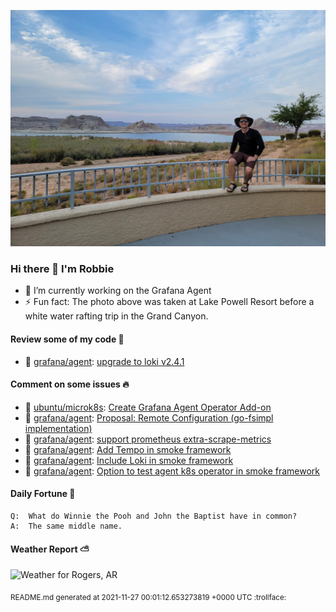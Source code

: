 
![Photo of Robbie Lankford](https://github.com/rlankfo/rlankfo/blob/main/20210812_183004_Robbie_Lankford-Medium.jpg?raw=true)

### Hi there 👋 I'm Robbie
- 🔭 I’m currently working on the Grafana Agent
- ⚡ Fun fact: The photo above was taken at Lake Powell Resort before a white water rafting trip in the Grand Canyon.

#### Review some of my code :eyes:
* :metal: [grafana/agent](https://github.com/grafana/agent): [upgrade to loki v2.4.1](https://github.com/grafana/agent/pull/1102)

#### Comment on some issues :fire:
* :call_me_hand: [ubuntu/microk8s](https://github.com/ubuntu/microk8s): [Create Grafana Agent Operator Add-on](https://github.com/ubuntu/microk8s/issues/2743)
* :call_me_hand: [grafana/agent](https://github.com/grafana/agent): [Proposal: Remote Configuration (go-fsimpl implementation)](https://github.com/grafana/agent/issues/1121)
* :call_me_hand: [grafana/agent](https://github.com/grafana/agent): [support prometheus extra-scrape-metrics](https://github.com/grafana/agent/issues/1073)
* :call_me_hand: [grafana/agent](https://github.com/grafana/agent): [Add Tempo in smoke framework](https://github.com/grafana/agent/issues/1072)
* :call_me_hand: [grafana/agent](https://github.com/grafana/agent): [Include Loki in smoke framework](https://github.com/grafana/agent/issues/1071)
* :call_me_hand: [grafana/agent](https://github.com/grafana/agent): [Option to test agent k8s operator in smoke framework](https://github.com/grafana/agent/issues/1070)

#### Daily Fortune :crescent_moon:

```
Q:	What do Winnie the Pooh and John the Baptist have in common?
A:	The same middle name.
```

#### Weather Report :partly_sunny:
![Weather for Rogers, AR](https://wttr.in/Rogers,%20AR_nFqp_background=0d1117.png?u)

<sub>README.md generated at 2021-11-27 00:01:12.653273819 +0000 UTC :trollface:</sub>
